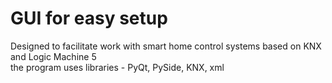 # GUI for easy setup
Designed to facilitate work with smart home control 
systems based on KNX and Logic Machine 5            
the program uses libraries - PyQt, PySide, KNX, xml 

